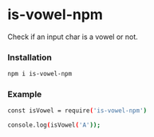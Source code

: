 # is-vowel-npm

Check if an input char is a vowel or not.

### Installation
```sh
npm i is-vowel-npm
```

### Example
```sh
const isVowel = require('is-vowel-npm')

console.log(isVowel('A'));
```